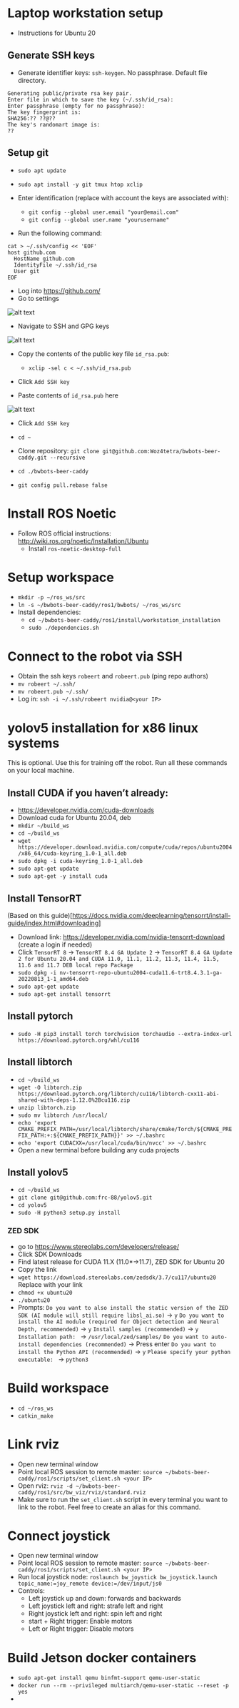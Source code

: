# Laptop workstation setup

- Instructions for Ubuntu 20

## Generate SSH keys
- Generate identifier keys: `ssh-keygen`. No passphrase. Default file directory.
```
Generating public/private rsa key pair.
Enter file in which to save the key (~/.ssh/id_rsa): 
Enter passphrase (empty for no passphrase): 
The key fingerprint is:
SHA256:?? ??@??
The key's randomart image is:
??
```

## Setup git

- `sudo apt update`
- `sudo apt install -y git tmux htop xclip`
- Enter identification (replace with account the keys are associated with):
  - `git config --global user.email "your@email.com"`
  - `git config --global user.name "yourusername"`

- Run the following command:
```
cat > ~/.ssh/config << 'EOF'
host github.com
  HostName github.com
  IdentityFile ~/.ssh/id_rsa
  User git
EOF
```

- Log into https://github.com/
- Go to settings

![alt text](images/GithubMenu.jpg "GithubMenu")
- Navigate to SSH and GPG keys

![alt text](images/GithubSSHkeys.jpg "GithubSSHkeys")

- Copy the contents of the public key file `id_rsa.pub`:
  - `xclip -sel c < ~/.ssh/id_rsa.pub`

- Click `Add SSH key`

- Paste contents of `id_rsa.pub` here

![alt text](images/GithubAddKey.jpg "GithubAddKey")

- Click `Add SSH key`

- `cd ~`
- Clone repository: `git clone git@github.com:Woz4tetra/bwbots-beer-caddy.git --recursive`
- `cd ./bwbots-beer-caddy`
- `git config pull.rebase false`

# Install ROS Noetic

- Follow ROS official instructions: http://wiki.ros.org/noetic/Installation/Ubuntu
  - Install `ros-noetic-desktop-full`

# Setup workspace

- `mkdir -p ~/ros_ws/src`
- `ln -s ~/bwbots-beer-caddy/ros1/bwbots/ ~/ros_ws/src`
- Install dependencies:
  - `cd ~/bwbots-beer-caddy/ros1/install/workstation_installation`
  - `sudo ./dependencies.sh`

# Connect to the robot via SSH

- Obtain the ssh keys `robeert` and `robeert.pub` (ping repo authors)
- `mv robeert ~/.ssh/`
- `mv robeert.pub ~/.ssh/`
- Log in: `ssh -i ~/.ssh/robeert nvidia@<your IP>`

# yolov5 installation for x86 linux systems

This is optional. Use this for training off the robot. Run all these commands on your local machine.

## Install CUDA if you haven’t already:
- https://developer.nvidia.com/cuda-downloads
- Download cuda for Ubuntu 20.04, deb
- `mkdir ~/build_ws`
- `cd ~/build_ws`
- `wget https://developer.download.nvidia.com/compute/cuda/repos/ubuntu2004/x86_64/cuda-keyring_1.0-1_all.deb`
- `sudo dpkg -i cuda-keyring_1.0-1_all.deb`
- `sudo apt-get update`
- `sudo apt-get -y install cuda`

## Install TensorRT
(Based on this guide)[https://docs.nvidia.com/deeplearning/tensorrt/install-guide/index.html#downloading]
- Download link: https://developer.nvidia.com/nvidia-tensorrt-download
(create a login if needed)
- Click `TensorRT 8` -> `TensorRT 8.4 GA Update 2` -> `TensorRT 8.4 GA Update 2 for Ubuntu 20.04 and CUDA 11.0, 11.1, 11.2, 11.3, 11.4, 11.5, 11.6 and 11.7 DEB local repo Package`
- `sudo dpkg -i nv-tensorrt-repo-ubuntu2004-cuda11.6-trt8.4.3.1-ga-20220813_1-1_amd64.deb`
- `sudo apt-get update`
- `sudo apt-get install tensorrt`

## Install pytorch
- `sudo -H pip3 install torch torchvision torchaudio --extra-index-url https://download.pytorch.org/whl/cu116`

## Install libtorch
- `cd ~/build_ws`
- `wget -O libtorch.zip https://download.pytorch.org/libtorch/cu116/libtorch-cxx11-abi-shared-with-deps-1.12.0%2Bcu116.zip`
- `unzip libtorch.zip`
- `sudo mv libtorch /usr/local/`
- `echo 'export CMAKE_PREFIX_PATH=/usr/local/libtorch/share/cmake/Torch/${CMAKE_PREFIX_PATH:+:${CMAKE_PREFIX_PATH}}' >> ~/.bashrc`
- `echo 'export CUDACXX=/usr/local/cuda/bin/nvcc' >> ~/.bashrc`
- Open a new terminal before building any cuda projects

## Install yolov5

- `cd ~/build_ws`
- `git clone git@github.com:frc-88/yolov5.git`
- `cd yolov5`
- `sudo -H python3 setup.py install`

### ZED SDK
- go to https://www.stereolabs.com/developers/release/
- Click SDK Downloads
- Find latest release for CUDA 11.X (11.0*->11.7), ZED SDK for Ubuntu 20
- Copy the link
- `wget https://download.stereolabs.com/zedsdk/3.7/cu117/ubuntu20`  Replace with your link
- `chmod +x ubuntu20`
- `./ubuntu20`
- Prompts:
  `Do you want to also install the static version of the ZED SDK (AI module will still require libsl_ai.so)` -> `y`
  `Do you want to install the AI module (required for Object detection and Neural Depth, recommended)` -> `y`
  `Install samples (recommended)` -> `y`
  `Installation path: ` -> `/usr/local/zed/samples/`
  `Do you want to auto-install dependencies (recommended)` -> Press enter
  `Do you want to install the Python API (recommended)` -> `y`
  `Please specify your python executable: ` -> `python3`

# Build workspace
- `cd ~/ros_ws`
- `catkin_make`

# Link rviz

- Open new terminal window
- Point local ROS session to remote master: `source ~/bwbots-beer-caddy/ros1/scripts/set_client.sh <your IP>`
- Open rviz: `rviz -d ~/bwbots-beer-caddy/ros1/src/bw_viz/rviz/standard.rviz`
- Make sure to run the `set_client.sh` script in every terminal you want to link to the robot. Feel free to create an alias for this command.

# Connect joystick

- Open new terminal window
- Point local ROS session to remote master: `source ~/bwbots-beer-caddy/ros1/scripts/set_client.sh <your IP>`
- Run local joystick node: `roslaunch bw_joystick bw_joystick.launch topic_name:=joy_remote device:=/dev/input/js0`
- Controls:
  - Left joystick up and down: forwards and backwards
  - Left joystick left and right: strafe left and right
  - Right joystick left and right: spin left and right
  - start + Right trigger: Enable motors
  - Left or Right trigger: Disable motors

# Build Jetson docker containers
- `sudo apt-get install qemu binfmt-support qemu-user-static`
- `docker run --rm --privileged multiarch/qemu-user-static --reset -p yes`
- 